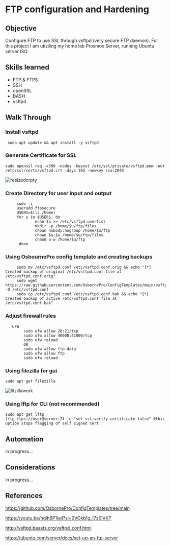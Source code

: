 # FTP configuration and Hardening

## Objective
Configure FTP to use SSL through vsftpd (very secure FTP daemon). For this project I am utiziling my home lab Proxmox Server, running Ubuntu server ISO.

## Skills learned
- FTP & FTPS
- SSH
- openSSL
- BASH
- vsftpd

## Walk Through
### Install vsftpd
```
 sudo apt update && apt install -y vsftpd
```
### Generate Certificate for SSL
```
sudo openssl req -x509 -nodes -keyout /etc/ssl/private/vsftpd.pem -out /etc/ssl/certs/vsftpd.crt -days 365 -newkey rsa:2048
```
![resizedcrpty](https://github.com/user-attachments/assets/b7ebc0b4-af0e-43d0-be94-804a3f213973)


### Create Directory for user input and output
```
     sudo -i
     useradd ftpsecure
     USERS=$(ls /home)
     for u in $USERS; do
             echo $u >> /etc/vsftpd.userlist
             mkdir -p /home/$u/ftp/files
             chown nobody:nogroup /home/$u/ftp
             chown $u:$u /home/$u/ftp/files
             chmod a-w /home/$u/ftp
      done
```
### Using OsbournePro config template and creating backups
```
     sudo mv /etc/vsftpd.conf /etc/vsftpd.conf.orig && echo "[*] Created backup of original /etc/vsftpd.conf file at /etc/vsftpd.conf.orig"
     sudo wget https://raw.githubusercontent.com/OsbornePro/ConfigTemplates/main/vsftpd.conf%20for%20FTP%20over%20SSL -O /etc/vsftpd.conf
     sudo cp /etc/vsftpd.conf /etc/vsftpd.conf.bak && echo "[*] Created backup of active /etc/vsftpd.conf file at /etc/vsftpd.conf.bak"
```
### Adjust firewall rules
```
   UFW
        sudo ufw allow 20:21/tcp
        sudo ufw allow 40000:41000/tcp
        sudo ufw reload
        OR
        sudo ufw allow ftp-data
        sudo ufw allow ftp
        sudo ufw reload
```
### Using filezilla for gui 
```
sudo apt get filezilla
```
![filzillawork](https://github.com/user-attachments/assets/a698c043-b4ae-48e7-a030-d9f303141c3e)

### Using lftp for CLI (not recommended)
```
sudo apt get lftp
lftp ftps://user@server:21 -e "set ssl:verify-certificate false" #this option stops flagging of self signed cert
```

## Automation
in progress...

## Considerations
in progress...

## References
https://github.com/OsbornePro/ConfigTemplates/tree/main

https://youtu.be/hglh6P1ieiI?si=0VOkb1g_I7z0lVKT

http://vsftpd.beasts.org/vsftpd_conf.html

https://ubuntu.com/server/docs/set-up-an-ftp-server
